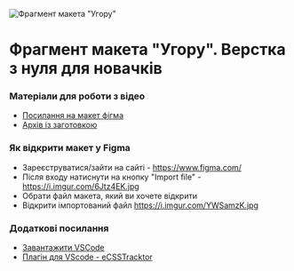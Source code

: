 ![Фрагмент макета "Угору"](https://codymo.in.ua/channel_assets/ugory/head.jpg)
# Фрагмент макета "Угору". Верстка з нуля для новачків

### Матеріали для роботи з відео
- [Посилання на макет фігма](https://codymo.in.ua/channel_assets/ugory/Ugory_fragment.fig)
- [Архів із заготовкою](https://codymo.in.ua/channel_assets/ugory/ugory_template.zip)

### Як відкрити макет у Figma
- Зареєструватися/зайти на сайті - https://www.figma.com/
- Після входу натиснути на кнопку "Import file" - https://i.imgur.com/6Jtz4EK.jpg
- Обрати файл макета, який ви хочете відкрити
- Відкрити імпортований файл https://i.imgur.com/YWSamzK.jpg

### Додаткові посилання
- [Завантажити VSCode](https://code.visualstudio.com/download)
- [Плагін для VScode - eCSSTracktor](https://marketplace.visualstudio.com/items?itemName=kubosho.ecsstractor)
